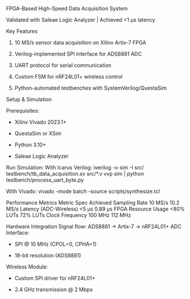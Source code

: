 FPGA-Based High-Speed Data Acquisition System

Validated with Saleae Logic Analyzer | Achieved <1 µs latency

Key Features

1. 10 MS/s sensor data acquisition on Xilinx Artix-7 FPGA

2. Verilog-implemented SPI interface for ADS8881 ADC

3. UART protocol for serial communication

4. Custom FSM for nRF24L01+ wireless control

5. Python-automated testbenches with SystemVerilog/QuestaSim



Setup & Simulation

Prerequisites:

- Xilinx Vivado 2023.1+

- QuestaSim or XSim

- Python 3.10+

- Saleae Logic Analyzer


Run Simulation:
With Icarus Verilog:
iverilog -o sim -I src/ testbench/tb_data_acquisition.sv src/*.v
vvp sim | python testbench/process_uart_byte.py

With Vivado:
vivado -mode batch -source scripts/synthesize.tcl

Performance Metrics
Metric Spec Achieved
Sampling Rate 10 MS/s 10.2 MS/s
Latency (ADC-Wireless) <5 µs 0.89 µs
FPGA Resource Usage <80% LUTs 72% LUTs
Clock Frequency 100 MHz 112 MHz

Hardware Integration
Signal flow: ADS8881 → Artix-7 → nRF24L01+
ADC Interface:

- SPI @ 10 MHz (CPOL=0, CPHA=1)

- 18-bit resolution (ADS8881)

Wireless Module:

- Custom SPI driver for nRF24L01+

- 2.4 GHz transmission @ 2 Mbps

